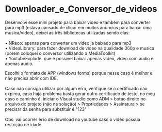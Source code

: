 # Downloader_e_Conversor_de_videos



Desenvolvi esse mini projeto para baixar video e também para converter para mp3 (estava cansado de clicar em muitos anuncios para baixar uma musica/video), deixei as três bibliotecas utilizadas sendo elas: <br><br>
• NReco: apenas para converter um video ja baixado para mp3<br>
• VideoLibrary: para fazer download de video na qualidade 360p e musica (porem coloquei o conversor utilizando o MediaToolkit) <br>
• YoutubeExplode: que é possivel baixar apenas video, video com audio e apenas audio.<br>

Escolhi o formato de APP (windows forms) porque nesse caso é melhor e não precisa abrir com IDE. <br><br>
Caso não consiga utilizar por algum erro, verifique se o certificado não expirou, caso haja problema basta gerar outro certificado de teste, no meu caso o caminho é: iniciar o Visual studio como ADM > botao direito no arquivo do projeto (não na solução) > Propriedades > Assinatura > se precisar da senha para substituir é "123"<br><br>
Obs: vai ocorrer erro de download no youtube caso o video possua restrição de idade 
